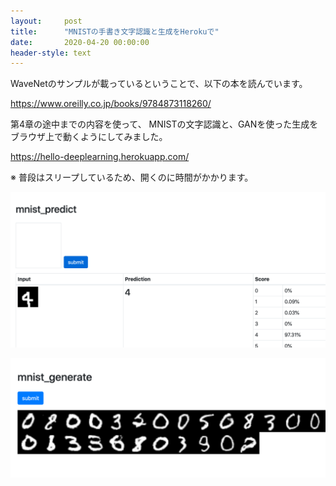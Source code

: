 ```yaml
---
layout:     post
title:      "MNISTの手書き文字認識と生成をHerokuで"
date:       2020-04-20 00:00:00
header-style: text
---
```

WaveNetのサンプルが載っているということで、以下の本を読んでいます。

<https://www.oreilly.co.jp/books/9784873118260/>

第4章の途中までの内容を使って、
MNISTの文字認識と、GANを使った生成をブラウザ上で動くようにしてみました。

<https://hello-deeplearning.herokuapp.com/>

※ 普段はスリープしているため、開くのに時間がかかります。

![](/img/in-post/20200420225444.png)

![](/img/in-post/20200420225440.png)





